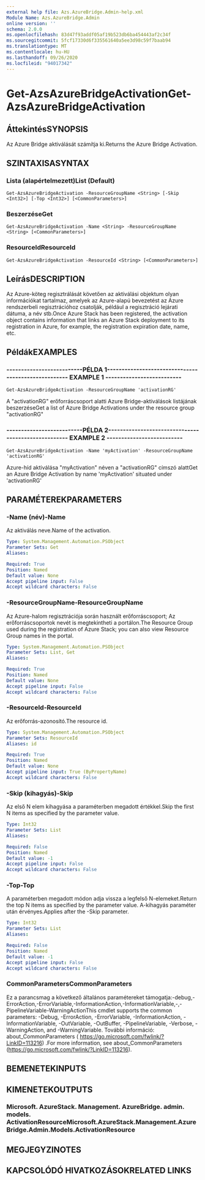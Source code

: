 ```yaml
---
external help file: Azs.AzureBridge.Admin-help.xml
Module Name: Azs.AzureBridge.Admin
online version: ''
schema: 2.0.0
ms.openlocfilehash: 83d47f93addf05af19b523db6ba454443af2c34f
ms.sourcegitcommit: 5fcf17330d6f335561640a5ee3d98c59f7baab94
ms.translationtype: MT
ms.contentlocale: hu-HU
ms.lasthandoff: 09/26/2020
ms.locfileid: "94017342"
---
```

# <span data-ttu-id="97bd2-101">Get-AzsAzureBridgeActivation</span><span class="sxs-lookup"><span data-stu-id="97bd2-101">Get-AzsAzureBridgeActivation</span></span>

## <span data-ttu-id="97bd2-102">Áttekintés</span><span class="sxs-lookup"><span data-stu-id="97bd2-102">SYNOPSIS</span></span>
<span data-ttu-id="97bd2-103">Az Azure Bridge aktiválását számítja ki.</span><span class="sxs-lookup"><span data-stu-id="97bd2-103">Returns the Azure Bridge Activation.</span></span>

## <span data-ttu-id="97bd2-104">SZINTAXISA</span><span class="sxs-lookup"><span data-stu-id="97bd2-104">SYNTAX</span></span>

### <span data-ttu-id="97bd2-105">Lista (alapértelmezett)</span><span class="sxs-lookup"><span data-stu-id="97bd2-105">List (Default)</span></span>
```
Get-AzsAzureBridgeActivation -ResourceGroupName <String> [-Skip <Int32>] [-Top <Int32>] [<CommonParameters>]
```

### <span data-ttu-id="97bd2-106">Beszerzése</span><span class="sxs-lookup"><span data-stu-id="97bd2-106">Get</span></span>
```
Get-AzsAzureBridgeActivation -Name <String> -ResourceGroupName <String> [<CommonParameters>]
```

### <span data-ttu-id="97bd2-107">ResourceId</span><span class="sxs-lookup"><span data-stu-id="97bd2-107">ResourceId</span></span>
```
Get-AzsAzureBridgeActivation -ResourceId <String> [<CommonParameters>]
```

## <span data-ttu-id="97bd2-108">Leírás</span><span class="sxs-lookup"><span data-stu-id="97bd2-108">DESCRIPTION</span></span>
<span data-ttu-id="97bd2-109">Az Azure-köteg regisztrálását követően az aktiválási objektum olyan információkat tartalmaz, amelyek az Azure-alapú bevezetést az Azure rendszerbeli regisztrációhoz csatolják, például a regisztráció lejárati dátuma, a név stb.</span><span class="sxs-lookup"><span data-stu-id="97bd2-109">Once Azure Stack has been registered, the activation object contains information that links an Azure Stack deployment to its registration in Azure, for example, the registration expiration date, name, etc.</span></span>

## <span data-ttu-id="97bd2-110">Példák</span><span class="sxs-lookup"><span data-stu-id="97bd2-110">EXAMPLES</span></span>

### <span data-ttu-id="97bd2-111">--------------------------PÉLDA 1--------------------------</span><span class="sxs-lookup"><span data-stu-id="97bd2-111">-------------------------- EXAMPLE 1 --------------------------</span></span>
```
Get-AzsAzureBridgeActivation -ResourceGroupName 'activationRG'
```

<span data-ttu-id="97bd2-112">A "activationRG" erőforráscsoport alatti Azure Bridge-aktiválások listájának beszerzése</span><span class="sxs-lookup"><span data-stu-id="97bd2-112">Get a list of Azure Bridge Activations under the resource group "activationRG"</span></span>

### <span data-ttu-id="97bd2-113">--------------------------PÉLDA 2--------------------------</span><span class="sxs-lookup"><span data-stu-id="97bd2-113">-------------------------- EXAMPLE 2 --------------------------</span></span>
```
Get-AzsAzureBridgeActivation -Name 'myActivation' -ResourceGroupName 'activationRG'
```

<span data-ttu-id="97bd2-114">Azure-híd aktiválása "myActivation" néven a "activationRG" címszó alatt</span><span class="sxs-lookup"><span data-stu-id="97bd2-114">Get an Azure Bridge Activation by name 'myActivation' situated under 'activationRG'</span></span>

## <span data-ttu-id="97bd2-115">PARAMÉTEREK</span><span class="sxs-lookup"><span data-stu-id="97bd2-115">PARAMETERS</span></span>

### <span data-ttu-id="97bd2-116">-Name (név)</span><span class="sxs-lookup"><span data-stu-id="97bd2-116">-Name</span></span>
<span data-ttu-id="97bd2-117">Az aktiválás neve.</span><span class="sxs-lookup"><span data-stu-id="97bd2-117">Name of the activation.</span></span>

```yaml
Type: System.Management.Automation.PSObject
Parameter Sets: Get
Aliases: 

Required: True
Position: Named
Default value: None
Accept pipeline input: False
Accept wildcard characters: False
```

### <span data-ttu-id="97bd2-118">-ResourceGroupName</span><span class="sxs-lookup"><span data-stu-id="97bd2-118">-ResourceGroupName</span></span>
<span data-ttu-id="97bd2-119">Az Azure-halom regisztrációja során használt erőforráscsoport; Az erőforráscsoportok nevét is megtekintheti a portálon.</span><span class="sxs-lookup"><span data-stu-id="97bd2-119">The Resource Group used during the registration of Azure Stack; you can also view Resource Group names in the portal.</span></span>

```yaml
Type: System.Management.Automation.PSObject
Parameter Sets: List, Get
Aliases: 

Required: True
Position: Named
Default value: None
Accept pipeline input: False
Accept wildcard characters: False
```

### <span data-ttu-id="97bd2-120">-ResourceId</span><span class="sxs-lookup"><span data-stu-id="97bd2-120">-ResourceId</span></span>
<span data-ttu-id="97bd2-121">Az erőforrás-azonosító.</span><span class="sxs-lookup"><span data-stu-id="97bd2-121">The resource id.</span></span>

```yaml
Type: System.Management.Automation.PSObject
Parameter Sets: ResourceId
Aliases: id

Required: True
Position: Named
Default value: None
Accept pipeline input: True (ByPropertyName)
Accept wildcard characters: False
```

### <span data-ttu-id="97bd2-122">-Skip (kihagyás)</span><span class="sxs-lookup"><span data-stu-id="97bd2-122">-Skip</span></span>
<span data-ttu-id="97bd2-123">Az első N elem kihagyása a paraméterben megadott értékkel.</span><span class="sxs-lookup"><span data-stu-id="97bd2-123">Skip the first N items as specified by the parameter value.</span></span>

```yaml
Type: Int32
Parameter Sets: List
Aliases: 

Required: False
Position: Named
Default value: -1
Accept pipeline input: False
Accept wildcard characters: False
```

### <span data-ttu-id="97bd2-124">-Top</span><span class="sxs-lookup"><span data-stu-id="97bd2-124">-Top</span></span>
<span data-ttu-id="97bd2-125">A paraméterben megadott módon adja vissza a legfelső N-elemeket.</span><span class="sxs-lookup"><span data-stu-id="97bd2-125">Return the top N items as specified by the parameter value.</span></span>
<span data-ttu-id="97bd2-126">A-kihagyás paraméter után érvényes.</span><span class="sxs-lookup"><span data-stu-id="97bd2-126">Applies after the -Skip parameter.</span></span>

```yaml
Type: Int32
Parameter Sets: List
Aliases: 

Required: False
Position: Named
Default value: -1
Accept pipeline input: False
Accept wildcard characters: False
```

### <span data-ttu-id="97bd2-127">CommonParameters</span><span class="sxs-lookup"><span data-stu-id="97bd2-127">CommonParameters</span></span>
<span data-ttu-id="97bd2-128">Ez a parancsmag a következő általános paramétereket támogatja:-debug,-ErrorAction,-ErrorVariable,-InformationAction,-InformationVariable,-,-PipelineVariable-WarningAction</span><span class="sxs-lookup"><span data-stu-id="97bd2-128">This cmdlet supports the common parameters: -Debug, -ErrorAction, -ErrorVariable, -InformationAction, -InformationVariable, -OutVariable, -OutBuffer, -PipelineVariable, -Verbose, -WarningAction, and -WarningVariable.</span></span> <span data-ttu-id="97bd2-129">További információ: about_CommonParameters ( https://go.microsoft.com/fwlink/?LinkID=113216) .</span><span class="sxs-lookup"><span data-stu-id="97bd2-129">For more information, see about_CommonParameters (https://go.microsoft.com/fwlink/?LinkID=113216).</span></span>

## <span data-ttu-id="97bd2-130">BEMENETEK</span><span class="sxs-lookup"><span data-stu-id="97bd2-130">INPUTS</span></span>

## <span data-ttu-id="97bd2-131">KIMENETEK</span><span class="sxs-lookup"><span data-stu-id="97bd2-131">OUTPUTS</span></span>

### <span data-ttu-id="97bd2-132">Microsoft. AzureStack. Management. AzureBridge. admin. models. ActivationResource</span><span class="sxs-lookup"><span data-stu-id="97bd2-132">Microsoft.AzureStack.Management.AzureBridge.Admin.Models.ActivationResource</span></span>

## <span data-ttu-id="97bd2-133">MEGJEGYZI</span><span class="sxs-lookup"><span data-stu-id="97bd2-133">NOTES</span></span>

## <span data-ttu-id="97bd2-134">KAPCSOLÓDÓ HIVATKOZÁSOK</span><span class="sxs-lookup"><span data-stu-id="97bd2-134">RELATED LINKS</span></span>

